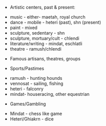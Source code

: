 * Artistic centers, past & present:
- music - either- maetah, royal church
- dance - mobile - heteri (past), shn (present)
- paint - mixed
- sculpture, sedentary - shn
- sculpture, mortuary/cult - chlendi
- literature/writing - mindat, eschlatli
- theatre - ramush/chlendi

* Famous artisans, theatres, groups

* Sports/Pastimes
- ramush - hunting hounds
- vennosat - sailing, fishing
- heteri - falconry
- mindat- houseracing, other equestrian

* Games/Gambling
- Mindat - chess like game
- Heteri/Ghiakrn - dice